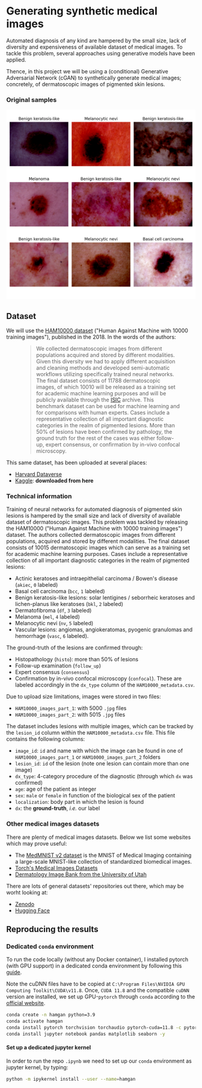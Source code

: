 # Generating synthetic medical images
Automated diagnosis of any kind are hampered by the small size, lack of 
diversity and expensiveness of available dataset of medical images. To tackle
this problem, several approaches using generative models have been applied.

Thence, in this project we will be using a (conditional) Generative 
Adversarial Network (cGAN) to synthetically generate medical images; 
concretely, of dermatoscopic images of pigmented skin lesions.

### Original samples

![Original samples of the HAM10000 dataset](.img/original_samples.png)

## Dataset

We will use the [HAM10000 dataset](https://arxiv.org/abs/1803.10417) 
("Human Against Machine with 10000 training images"), 
published in the 2018. In the words of the authors:
<figure>
    <blockquote>
        <p> We collected dermatoscopic images from different populations 
        acquired and stored by different modalities. Given this diversity 
        we had to apply different acquisition and cleaning methods and 
        developed semi-automatic workflows utilizing specifically trained 
        neural networks. The final dataset consists of 11788 dermatoscopic 
        images, of which 10010 will be released as a training set for 
        academic machine learning purposes and will be publicly available 
        through the <a href=https://challenge.isic-archive.com/landing/2018/>ISIC</a> 
        archive. This benchmark dataset can be used for machine learning and 
        for comparisons with human experts. Cases include a representative 
        collection of all important diagnostic categories in the realm of 
        pigmented lesions. More than 50% of lesions have been confirmed by 
        pathology, the ground truth for the rest of the cases was either 
        follow-up, expert consensus, or confirmation by in-vivo 
        confocal microscopy.</p>
    </blockquote>
</figure>

This same dataset, has been uploaded at several places:
- [Harvard Dataverse](https://dataverse.harvard.edu/dataset.xhtml?persistentId=doi:10.7910/DVN/DBW86T)
- [Kaggle](https://www.kaggle.com/datasets/kmader/skin-cancer-mnist-ham10000/download?datasetVersionNumber=2): **downloaded from here**

### Technical information

Training of neural networks for automated diagnosis of pigmented skin lesions is hampered by the small size and lack of diversity of available dataset of dermatoscopic images. This problem was tackled by releasing the HAM10000 ("Human Against Machine with 10000 training images") dataset. The authors collected dermatoscopic images from different populations, acquired and stored by different modalities. The final dataset consists of 10015 dermatoscopic images which can serve as a training set for academic machine learning purposes. Cases include a representative collection of all important diagnostic categories in the realm of pigmented lesions: 
- Actinic keratoses and intraepithelial carcinoma / Bowen's disease (`akiec`, `0` labeled)
- Basal cell carcinoma (`bcc`, `1` labeled)
- Benign keratosis-like lesions: solar lentigines / seborrheic keratoses and lichen-planus like keratoses (`bkl`, `2` labeled)
- Dermatofibroma (`df`, `3` labeled)
- Melanoma (`mel`, `4` labeled)
- Melanocytic nevi (`nv`, `5` labeled)
- Vascular lesions: angiomas, angiokeratomas, pyogenic granulomas and hemorrhage (`vasc`, `6` labeled).

The ground-truth of the lesions are confirmed through:
- Histopathology (`histo`): more than 50% of lesions
- Follow-up examination (`follow_up`)
- Expert consensus (`consensus`)
- Confirmation by in-vivo confocal microscopy (`confocal`). 
These are labeled accordingly in the `dx_type` column of the `HAM10000_metadata.csv`. 

Due to upload size limitations, images were stored in two files:
- `HAM10000_images_part_1`: with 5000 `.jpg` files
- `HAM10000_images_part_2`: with 5015 `.jpg` files


The dataset includes lesions with multiple images, which can be tracked by the `lesion_id` column within the `HAM10000_metadata.csv` file. This file contains the following columns:
- `image_id`: `id` and name with which the image can be found in one of `HAM10000_images_part_1` or `HAM10000_images_part_2` folders
- `lesion_id`: `id` of the lesion (note one lesion can contain more than one image)
- `dx_type`: 4-category procedure of the diagnostic (through which `dx` was confirmed)
- `age`: age of the patient as integer 
- `sex`: `male` or `female` in function of the biological sex of the patient
- `localization`: body part in which the lesion is found
- `dx`: the **ground-truth**, _i.e._ our label

### Other medical images datasets
There are plenty of medical images datasets. Below we list some websites which may prove useful:
- The [MedMNIST v2 dataset](https://medmnist.com/) is the MNIST of Medical Imaging containing a large-scale MNIST-like collection of standardized biomedical images.
- [Torch's Medical Images Datasets](https://torchio.readthedocs.io/datasets.html)
- [Dermatology Image Bank from the University of Utah](https://library.med.utah.edu/kw/derm/)

There are lots of general datasets' repositories out there, which may be worht looking at:
- [Zenodo](https://zenodo.org/)
- [Hugging Face](https://huggingface.co/docs/datasets/)

## Reproducing the results 

### Dedicated `conda` environment

To run the code locally (without any Docker container), I installed pytorch
(with GPU support) in a dedicated conda environment by following this 
[guide](https://pub.towardsai.net/installing-pytorch-with-cuda-support-on-windows-10-a38b1134535e#98b9).

Note the cuDNN files have to be copied at 
`C:\Program Files\NVIDIA GPU Computing Toolkit\CUDA\v11.8`. Once, `CUDA 11.8` 
and the compatible `cuDNN` version are installed, we set up GPU-`pytorch` 
through `conda` according to the [official website](https://pytorch.org/get-started/locally/#anaconda).

```bash
conda create -n hamgan python=3.9
conda activate hamgan
conda install pytorch torchvision torchaudio pytorch-cuda=11.8 -c pytorch -c nvidia -y
conda install jupyter notebook pandas matplotlib seaborn -y
```

#### Set up a dedicated jupyter kernel

In order to run the repo `.ipynb` we need to set up our `conda` environment
as jupyter kernel, by typing:
```bash
python -m ipykernel install --user --name=hamgan
```
